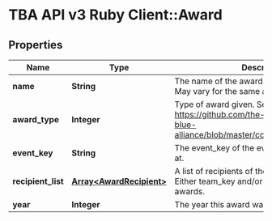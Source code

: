 # TBA API v3 Ruby Client::Award

## Properties
Name | Type | Description | Notes
------------ | ------------- | ------------- | -------------
**name** | **String** | The name of the award as provided by FIRST. May vary for the same award type. | 
**award_type** | **Integer** | Type of award given. See https://github.com/the-blue-alliance/the-blue-alliance/blob/master/consts/award_type.py#L6 | 
**event_key** | **String** | The event_key of the event the award was won at. | 
**recipient_list** | [**Array&lt;AwardRecipient&gt;**](AwardRecipient.md) | A list of recipients of the award at the event. Either team_key and/or awardee for individual awards. | 
**year** | **Integer** | The year this award was won. | 


